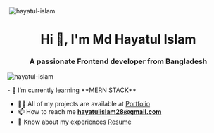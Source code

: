<p>&nbsp;<img align="center" src="https://media.licdn.com/dms/image/v2/D5616AQG8IPl9Fr-pbQ/profile-displaybackgroundimage-shrink_350_1400/profile-displaybackgroundimage-shrink_350_1400/0/1729404338467?e=1735171200&v=beta&t=80HDupbHI_m_rx3qKntW7NwArwFrbuU1JYb4EmDr_PU" alt="hayatul-islam" /></p>
<h1 align="center">Hi 👋, I'm Md Hayatul Islam</h1>
<h3 align="center">A passionate Frontend developer from Bangladesh</h3>
<p align="left"> <img src="https://komarev.com/ghpvc/?username=hayatul-islam&label=Profile%20views&color=0e75b6&style=flat" alt="hayatul-islam" /> </p>
- 🌱 I’m currently learning **MERN STACK**

- 👨‍💻 All of my projects are available at [Portfolio](https://hayatul.vercel.app/)
- 📫 How to reach me **hayatulislam28@gmail.com**
- 📄 Know about my experiences [Resume](https://drive.google.com/file/d/1ls2nf4TPup-FmWwZCPkrREDhdJBF5IxQ/view?usp=sharing)




